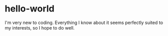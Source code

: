 # hello-world

I'm very new to coding. Everything I know about it seems perfectly suited to my interests, so I hope to do well.
